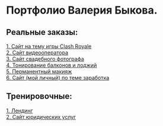 # Портфолио Валерия Быкова.
## Реальные заказы:

[1. Сайт на тему игры Clash Royale](http://clash-royale.tk)
 <br/>
[2. Сайт видеооператора](https://valeriy002.github.io/Виктор%20Волков%20-%20видеооператор/index.html)
 <br/>
[3. Сайт свадебного фотографа](https://valeriy002.github.io/Максим%20-%20свадебный%20фотограф/index.html)
 <br/>
[4. Тонирование балконов и лоджий](https://valeriy002.github.io/%D0%A2%D0%BE%D0%BD%D0%B8%D1%80%D0%BE%D0%B2%D0%B0%D0%BD%D0%B8%D0%B5%20%D0%B1%D0%B0%D0%BB%D0%BA%D0%BE%D0%BD%D0%BE%D0%B2%20%D0%B8%20%D0%BB%D0%BE%D0%B4%D0%B6%D0%B8%D0%B9/)
 <br/>
[5. Перманентный макияж](https://valeriy002.github.io/%D0%9C%D0%B0%D0%BA%D0%B8%D1%8F%D0%B6/)
 <br/>
[6. Сайт (мой личный) по теме заработка](https://your-money-tk.000webhostapp.com/)
 <br/>
 
 
 

 
## Тренировочные:
[1. Лендинг](https://valeriy002.github.io/Landing%20(no%20name)/index.html)
 <br/>
[2. Сайт юридических услуг](https://valeriy002.github.io/Юридические%20услуги/index.html)
 <br/>
